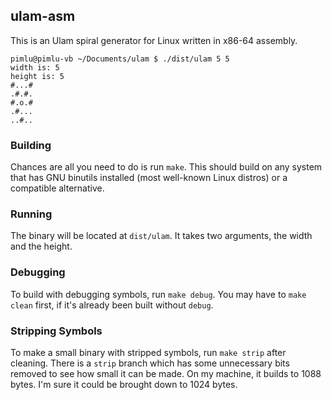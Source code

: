 ## ulam-asm

This is an Ulam spiral generator for Linux written in x86-64 assembly.

```
pimlu@pimlu-vb ~/Documents/ulam $ ./dist/ulam 5 5
width is: 5
height is: 5
#...#
.#.#.
#.o.#
.#...
..#..
```

### Building
Chances are all you need to do is run `make`.  This should build on any system that has GNU binutils installed (most well-known Linux distros) or a compatible alternative.

### Running
The binary will be located at `dist/ulam`.  It takes two arguments, the width and the height.

### Debugging

To build with debugging symbols, run `make debug`.  You may have to `make clean` first, if it's already been built without `debug`.

### Stripping Symbols
To make a small binary with stripped symbols, run `make strip` after cleaning.  There is a `strip` branch which has some unnecessary bits removed to see how small it can be made.  On my machine, it builds to 1088 bytes.  I'm sure it could be brought down to 1024 bytes.
